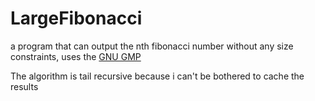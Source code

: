# LargeFibonacci
a program that can output the nth fibonacci number without any size constraints, uses the [GNU GMP](https://gmplib.org/)

The algorithm is tail recursive because i can't be bothered to cache the results
